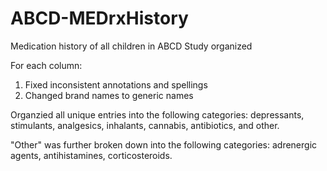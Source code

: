 # ABCD-MEDrxHistory
Medication history of all children in ABCD Study organized

For each column:
1. Fixed inconsistent annotations and spellings
2. Changed brand names to generic names

Organzied all unique entries into the following categories: depressants, stimulants, analgesics, inhalants, cannabis, antibiotics, and other. 

"Other" was further broken down into the following categories: adrenergic agents, antihistamines, corticosteroids.
